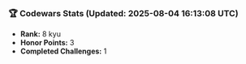 ### 🏆 Codewars Stats (Updated: 2025-08-04 16:13:08 UTC)

- **Rank:** 8 kyu
- **Honor Points:** 3
- **Completed Challenges:** 1
